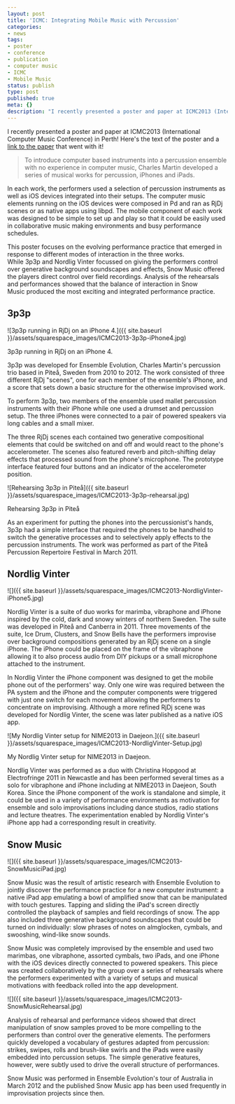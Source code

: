 ```yaml
---
layout: post
title: 'ICMC: Integrating Mobile Music with Percussion'
categories:
- news
tags:
- poster
- conference
- publication
- computer music
- ICMC
- Mobile Music
status: publish
type: post
published: true
meta: {}
description: "I recently presented a poster and paper at ICMC2013 (International Computer Music Conference) in Perth! Here's the text of the poster and a link to the"
---
```


I recently presented a poster and paper at ICMC2013 (International Computer Music Conference) in Perth! Here's the text of the poster and a [link to the paper](/s/Martin-Integrating-Mobile-Music-with-Percussion.pdf) that went with it!

> To introduce computer based instruments into a percussion ensemble with no experience in computer music, Charles Martin developed a series of musical works for percussion, iPhones and iPads.

In each work, the performers used a selection of percussion instruments as well as iOS devices integrated into their setups. The computer music elements running on the iOS devices were composed in Pd and ran as RjDj scenes or as native apps using libpd. The mobile component of each work was designed to be simple to set up and play so that it could be easily used in collaborative music making environments and busy performance schedules.

This poster focuses on the evolving performance practice that emerged in response to different modes of interaction in the three works. While 3p3p and Nordlig Vinter focussed on giving the performers control over generative background soundscapes and effects, Snow Music offered the players direct control over field recordings. Analysis of the rehearsals and performances showed that the balance of interaction in Snow Music produced the most exciting and integrated performance practice.

## **3p3p**
       
![3p3p running in RjDj on an iPhone 4.]({{ site.baseurl }}/assets/squarespace_images/ICMC2013-3p3p-iPhone4.jpg) 

3p3p running in RjDj on an iPhone 4. 
  
3p3p was developed for Ensemble Evolution, Charles Martin's percussion trio based in Piteå, Sweden from 2010 to 2012. The work consisted of three different RjDj "scenes", one for each member of the ensemble's iPhone, and a score that sets down a basic structure for the otherwise improvised work.

To perform 3p3p, two members of the ensemble used mallet percussion instruments with their iPhone while one used a drumset and percussion setup. The three iPhones were connected to a pair of powered speakers via long cables and a small mixer.

The three RjDj scenes each contained two generative compositional elements that could be switched on and off and would react to the phone's accelerometer. The scenes also featured reverb and pitch-shifting delay effects that processed sound from the phone's microphone. The prototype interface featured four buttons and an indicator of the accelerometer position.

![Rehearsing 3p3p in Piteå]({{ site.baseurl }}/assets/squarespace_images/ICMC2013-3p3p-rehearsal.jpg) 

Rehearsing 3p3p in Piteå 

As an experiment for putting the phones into the percussionist's hands, 3p3p had a simple interface that required the phones to be handheld to switch the generative processes and to selectively apply effects to the percussion instruments. The work was performed as part of the Piteå Percussion Repertoire Festival in March 2011.

## Nordlig Vinter
   
![]({{ site.baseurl }}/assets/squarespace_images/ICMC2013-NordligVinter-iPhone5.jpg)

Nordlig Vinter is a suite of duo works for marimba, vibraphone and iPhone inspired by the cold, dark and snowy winters of northern Sweden. The suite was developed in Piteå and Canberra in 2011. Three movements of the suite, Ice Drum, Clusters, and Snow Bells have the performers improvise over background compositions generated by an RjDj scene on a single iPhone. The iPhone could be placed on the frame of the vibraphone allowing it to also process audio from DIY pickups or a small microphone attached to the instrument.

In Nordlig Vinter the iPhone component was designed to get the mobile phone out of the performers' way. Only one wire was required between the PA system and the iPhone and the computer components were triggered with just one switch for each movement allowing the performers to concentrate on improvising. Although a more refined RjDj scene was developed for Nordlig Vinter, the scene was later published as a native iOS app. 
       
![My Nordlig Vinter setup for NIME2013 in Daejeon.]({{ site.baseurl }}/assets/squarespace_images/ICMC2013-NordligVinter-Setup.jpg) 

My Nordlig Vinter setup for NIME2013 in Daejeon.
  
Nordlig Vinter was performed as a duo with Christina Hopgood at Electrofringe 2011 in Newcastle and has been performed several times as a solo for vibraphone and iPhone including at NIME2013 in Daejeon, South Korea. Since the iPhone component of the work is standalone and simple, it could be used in a variety of performance environments as motivation for ensemble and solo improvisations including dance studios, radio stations and lecture theatres. The experimentation enabled by Nordlig Vinter's iPhone app had a corresponding result in creativity.

## Snow Music
   
![]({{ site.baseurl }}/assets/squarespace_images/ICMC2013-SnowMusiciPad.jpg)

Snow Music was the result of artistic research with Ensemble Evolution to jointly discover the performance practice for a new computer instrument: a native iPad app emulating a bowl of amplified snow that can be manipulated with touch gestures. Tapping and sliding the iPad's screen directly controlled the playback of samples and field recordings of snow. The app also included three generative background soundscapes that could be turned on individually: slow phrases of notes on almglocken, cymbals, and swooshing, wind-like snow sounds.

Snow Music was completely improvised by the ensemble and used two marimbas, one vibraphone, assorted cymbals, two iPads, and one iPhone with the iOS devices directly connected to powered speakers. This piece was created collaboratively by the group over a series of rehearsals where the performers experimented with a variety of setups and musical motivations with feedback rolled into the app development.

![]({{ site.baseurl }}/assets/squarespace_images/ICMC2013-SnowMusicRehearsal.jpg)

Analysis of rehearsal and performance videos showed that direct manipulation of snow samples proved to be more compelling to the performers than control over the generative elements. The performers quickly developed a vocabulary of gestures adapted from percussion: strikes, swipes, rolls and brush-like swirls and the iPads were easily embedded into percussion setups. The simple generative features, however, were subtly used to drive the overall structure of performances.

Snow Music was performed in Ensemble Evolution's tour of Australia in March 2012 and the published Snow Music app has been used frequently in improvisation projects since then. 
